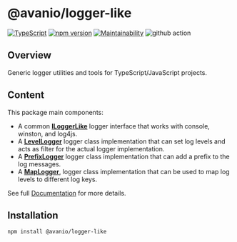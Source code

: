 # @avanio/logger-like

[![TypeScript](https://badges.frapsoft.com/typescript/code/typescript.svg?v=101)](https://github.com/ellerbrock/typescript-badges/)
[![npm version](https://badge.fury.io/js/@avanio%2Flogger-like.svg)](https://badge.fury.io/js/@avanio%2Flogger-like)
[![Maintainability](https://api.codeclimate.com/v1/badges/879b79714b63f852a07d/maintainability)](https://codeclimate.com/github/mharj/logger-like/maintainability)
![github action](https://github.com/mharj/logger-like/actions/workflows/main.yml/badge.svg?branch=main)

## Overview

Generic logger utilities and tools for TypeScript/JavaScript projects.

## Content

This package main components:

- A common [**ILoggerLike**](https://mharj.github.io/logger-like/interfaces/ILoggerLike.html) logger interface that works with console, winston, and log4js.
- A [**LevelLogger**](https://mharj.github.io/logger-like/classes/LevelLogger.html) logger class implementation that can set log levels and acts as filter for the actual logger implementation.
- A [**PrefixLogger**](https://mharj.github.io/logger-like/classes/PrefixLogger.html) logger class implementation that can add a prefix to the log messages.
- A [**MapLogger**](https://mharj.github.io/logger-like/classes/MapLogger.html), logger class implementation that can be used to map log levels to different log keys.

See full [Documentation](https://mharj.github.io/logger-like/) for more details.

## Installation

```bash
npm install @avanio/logger-like
```
